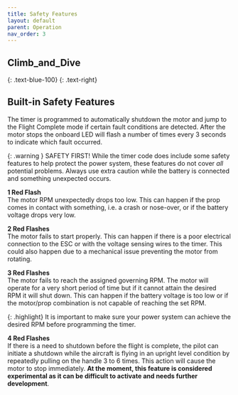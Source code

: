 ```yaml
---
title: Safety Features
layout: default
parent: Operation
nav_order: 3
---
```


## **Climb_and_Dive** ##
{: .text-blue-100}
{: .text-right}

## Built-in Safety Features ##

The timer is programmed to automatically shutdown the motor and jump to the Flight Complete mode if certain fault conditions are detected.  After the motor stops the onboard LED will flash a number of times every 3 seconds to indicate which fault occurred.

{: .warning }
SAFETY FIRST!  While the timer code does include some safety features to help protect the power system, these features do not cover *all* potential problems.  Always use extra caution while the battery is connected and something unexpected occurs.

**1 Red Flash**<br>
The motor RPM unexpectedly drops too low.  This can happen if the prop comes in contact with something, i.e. a crash or nose-over, or if the battery voltage drops very low.

**2 Red Flashes**<br>
The motor fails to start properly.  This can happen if there is a poor electrical connection to the ESC or with the voltage sensing wires to the timer.  This could also happen due to a mechanical issue preventing the motor from rotating.

**3 Red Flashes**<br>
The motor fails to reach the assigned governing RPM.  The motor will operate for a very short period of time but if it cannot attain the desired RPM it will shut down.  This can happen if the battery voltage is too low or if the motor/prop combination is not capable of reaching the set RPM.

{: .highlight}
It is important to make sure your power system can achieve the desired RPM before programming the timer.

**4 Red Flashes**<br>
If there is a need to shutdown before the flight is complete, the pilot can initiate a shutdown while the aircraft is flying in an upright level condition by repeatedly pulling on the handle 3 to 6 times.  This action will cause the motor to stop immediately.  **At the moment, this feature is considered experimental as it can be difficult to activate and needs further development**.
